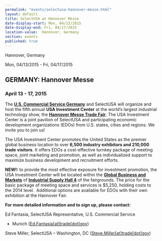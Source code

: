 ```yaml
---
permalink: "events/selectusa-hannover-messe.html"
layout: default
title: SelectUSA at Hannover Messe
date-display-start: Mon, 04/13/2015
date-display-end: Fri, 04/17/2015
location-value:  Hannover, Germany
section: events
published: true
---
```

Hannover, Germany

Mon, 04/13/2015 - Fri, 04/17/2015

## GERMANY: Hannover Messe

### April 13 - 17, 2015

The **[U.S. Commercial Service Germany](http://export.gov/germany/)**&nbsp;and SelectUSA will organize and host the fifth annual **USA Investment Center** at the world’s largest industrial
technology show, the **[Hannover Messe Trade Fair](http://www.hannovermesse.de/home)**. The USA Investment Center is a joint pavilion of
SelectUSA and participating economic development organizations (EDOs) from U.S.
states, cities and regions. We invite you to
join us!

The USA
Investment Center promotes the United States as the premier global business
location to over **6,500 industry exhibitors and 210,000 trade visitors**.
It offers EDOs a cost-effective turnkey package of meeting space, joint
marketing and promotion, as well as individualized support to maximize business
development and recruitment efforts. &nbsp;

**NEW!:** to provide the most effective exposure for investment
promotion, the USA Investment Center will be located within the **<span style="text-decoration: underline;">Global
Business and Markets</span>** of **<span style="text-decoration: underline;">Industrial Supply Hall 4</span>** of the
fairgrounds. The price for the basic package of meeting space and services is $5,250, holding costs to the 2014 level.&nbsp; Additional
options are available for EDOs with their own exhibition at the Hannover Fair.

**For
more detailed information and to sign up, please contact:**

Ed
Fantasia, SelectUSA Representative, U.S. Commercial Service
- Munich ([Ed.Fantasia[at]trade[dot]gov](/contact/Ed.Fantasia/trade/gov)) 

Steve Miller, SelectUSA – Washington, DC ([Steve.Miller[at]trade[dot]gov](/contact/Steve.Miller/trade/gov))
   